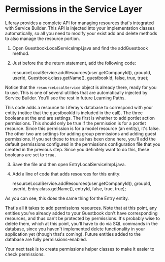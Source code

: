 # Permissions in the Service Layer

Liferay provides a complete API for managing resources that's integrated with 
Service Builder. This API is injected into your implementation classes 
automatically, so all you need to modify your exist add and delete methods to also manage the resource portion.

1. Open GuestbookLocalServiceImpl.java and find the addGuestbook method.

2. Just before the the return statement, add the following code:

	resourceLocalService.addResources(user.getCompanyId(), groupId, userId,
			Guestbook.class.getName(), guestbookId, false, true, true);

Notice that the `resourceLocalService` object is already there, ready for you 
to use. This is one of several utilities that are automatically injected by 
Service Builder. You'll see the rest in future Learning Paths.

This code adds a resource to Liferay's database to correspond with your entity 
(notice that the guestbookId is included in the call). The three booleans at 
the end are settings. The first is whether to add portlet action permissions. 
This should only be true if the permission is for a portlet resource. Since 
this permission is for a model resource (an entity), it's false. The other two 
are settings for adding group permissions and adding guest permissions. If you 
set these to true as has been done here, you'll add the default permissions 
configured in the permissions configuration file that you created in the 
previous step. Since you definitely want to do this, these booleans are set to 
`true.`

3. Save the file and then open EntryLocalServiceImpl.java.

4. Add a line of code that adds resources for this entity:

    resourceLocalService.addResources(user.getCompanyId(), groupId, userId,
		Entry.class.getName(), entryId, false, true, true);

As you can see, this does the same thing for the Entry entity.

That's all it takes to add permissions resources. Note that at this point, any 
entities you've already added to your Guestbook don't have corresponding 
resources, and thus can't be protected by permissions. It's probably wise to 
delete them, which at this point, you'll have to do via SQL commands in the 
database, since you haven't implemented delete functionality in your 
application yet (though that's coming). Future entities added to the database 
are fully permissions-enabled.

Your next task is to create permissions helper classes to make it easier to 
check permissions.

